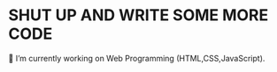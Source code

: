 # SHUT UP AND WRITE SOME MORE CODE

🔭 I’m currently working on Web Programming (HTML,CSS,JavaScript).


